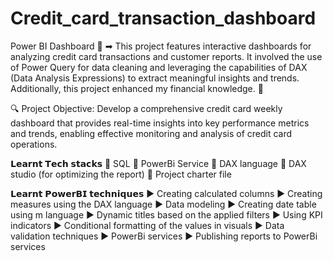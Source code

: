 # Credit_card_transaction_dashboard
Power BI Dashboard
📍 ➡ This project features interactive dashboards for analyzing credit card transactions and customer reports. It involved the use of Power Query for data cleaning and leveraging the capabilities of DAX (Data Analysis Expressions) to extract meaningful insights and trends. Additionally, this project enhanced my financial knowledge. 📌 

🔍 Project Objective: Develop a comprehensive credit card weekly dashboard that provides real-time insights into key performance metrics and trends, enabling effective monitoring and analysis of credit card operations.


𝗟𝗲𝗮𝗿𝗻𝘁 𝗧𝗲𝗰𝗵 𝘀𝘁𝗮𝗰𝗸𝘀
📌 SQL
📌 PowerBi Service 
📌 DAX language
📌 DAX studio (for optimizing the report)
📌 Project charter file

𝗟𝗲𝗮𝗿𝗻𝘁 𝗣𝗼𝘄𝗲𝗿𝗕𝗜 𝘁𝗲𝗰𝗵𝗻𝗶𝗾𝘂𝗲𝘀
 ▶ Creating calculated columns
 ▶ Creating measures using the DAX language
 ▶ Data modeling
 ▶ Creating date table using m language
 ▶ Dynamic titles based on the applied filters
 ▶ Using KPI indicators
 ▶ Conditional formatting of the values in visuals
 ▶ Data validation techniques
 ▶ PowerBi services
 ▶ Publishing reports to PowerBi services
